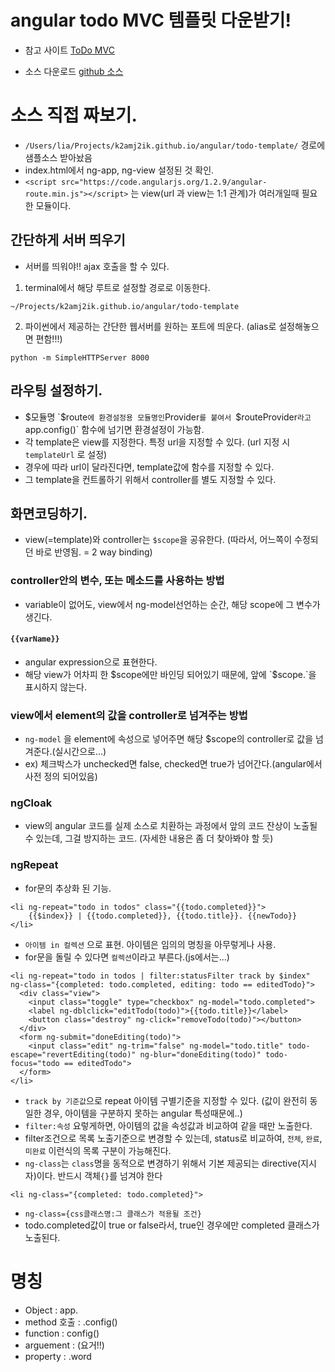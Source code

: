 # angular todo MVC 템플릿 다운받기!

- 참고 사이트
[ToDo MVC](http://todomvc.com/)


- 소스 다운로드
[github 소스](https://github.com/tastejs/todomvc/tree/master/architecture-examples/angularjs)


# 소스 직접 짜보기.

- `/Users/lia/Projects/k2amj2ik.github.io/angular/todo-template/` 경로에 샘플소스 받아놨음
- index.html에서 ng-app, ng-view 설정된 것 확인.
- `<script src="https://code.angularjs.org/1.2.9/angular-route.min.js"></script>` 는 view(url 과 view는 1:1 관계)가 여러개일때 필요한 모듈이다.

## 간단하게 서버 띄우기
- 서버를 띄워야!! ajax 호출을 할 수 있다.
1. terminal에서 해당 루트로 설정할 경로로 이동한다.

```
~/Projects/k2amj2ik.github.io/angular/todo-template
```

2. 파이썬에서 제공하는 간단한 웹서버를 원하는 포트에 띄운다. (alias로 설정해놓으면 편함!!!)

```
python -m SimpleHTTPServer 8000
```

## 라우팅 설정하기.

- $모듈명 `$route` 에 환경설정용 모듈명인 `Provider`를 붙여서 `$routeProvider` 라고 `app.config()` 함수에 넘기면 환경설정이 가능함.
- 각 template은 view를 지정한다. 특정 url을 지정할 수 있다. (url 지정 시 `templateUrl` 로 설정)
- 경우에 따라 url이 달라진다면, template값에 함수를 지정할 수 있다.
- 그 template을 컨트롤하기 위해서 controller를 별도 지정할 수 있다.

## 화면코딩하기.

- view(=template)와 controller는 `$scope`을 공유한다. (따라서, 어느쪽이 수정되던 바로 반영됨. = 2 way binding)


### controller안의 변수, 또는 메소드를 사용하는 방법
- variable이 없어도, view에서 ng-model선언하는 순간, 해당 scope에 그 변수가 생긴다.  


#### `{{varName}}`
- angular expression으로 표현한다.
- 해당 view가 어차피 한 $scope에만 바인딩 되어있기 때문에, 앞에 `$scope.`을 표시하지 않는다.  

### view에서 element의 값을 controller로 넘겨주는 방법
- `ng-model` 을 element에 속성으로 넣어주면 해당 $scope의 controller로 값을 넘겨준다.(실시간으로...)
- ex) 체크박스가 unchecked면 false, checked면 true가 넘어간다.(angular에서 사전 정의 되어있음)

### ngCloak
- view의 angular 코드를 실제 소스로 치환하는 과정에서 앞의 코드 잔상이 노출될 수 있는데, 그걸 방지하는 코드. (자세한 내용은 좀 더 찾아봐야 할 듯)

### ngRepeat
- for문의 추상화 된 기능.
```
<li ng-repeat="todo in todos" class="{{todo.completed}}">
    {{$index}} | {{todo.completed}}, {{todo.title}}. {{newTodo}}
</li>
```
- `아이템 in 컬렉션` 으로 표현. 아이템은 임의의 명칭을 아무렇게나 사용.
- for문을 돌릴 수 있다면 `컬렉션`이라고 부른다.(js에서는...)

```
<li ng-repeat="todo in todos | filter:statusFilter track by $index" ng-class="{completed: todo.completed, editing: todo == editedTodo}">
  <div class="view">
    <input class="toggle" type="checkbox" ng-model="todo.completed">
    <label ng-dblclick="editTodo(todo)">{{todo.title}}</label>
    <button class="destroy" ng-click="removeTodo(todo)"></button>
  </div>
  <form ng-submit="doneEditing(todo)">
    <input class="edit" ng-trim="false" ng-model="todo.title" todo-escape="revertEditing(todo)" ng-blur="doneEditing(todo)" todo-focus="todo == editedTodo">
  </form>
</li>
```
- `track by 기준값`으로 repeat 아이템 구별기준을 지정할 수 있다. (값이 완전히 동일한 경우, 아이템을 구분하지 못하는 angular 특성때문에..)
- `filter:속성` 요렇게하면, 아이템의 값을 속성값과 비교하여 같을 때만 노출한다.
- filter조건으로 목록 노출기준으로 변경할 수 있는데, status로 비교하여, `전체`, `완료`, `미완료` 이런식의 목록 구분이 가능해진다.
- `ng-class`는 `class`명을 동적으로 변경하기 위해서 기본 제공되는 directive(지시자)이다. 반드시 객체`{}`를 넘겨야 한다
 ```
 <li ng-class="{completed: todo.completed}">
 ```
 - `ng-class={css클래스명:그 클래스가 적용될 조건}`
 - todo.completed값이 true or false라서, true인 경우에만 completed 클래스가 노출된다.
 
 


# 명칭

- Object : app.  
- method 호출 : .config() 
- function : config()
- arguement : (요거!!)
- property : .word
